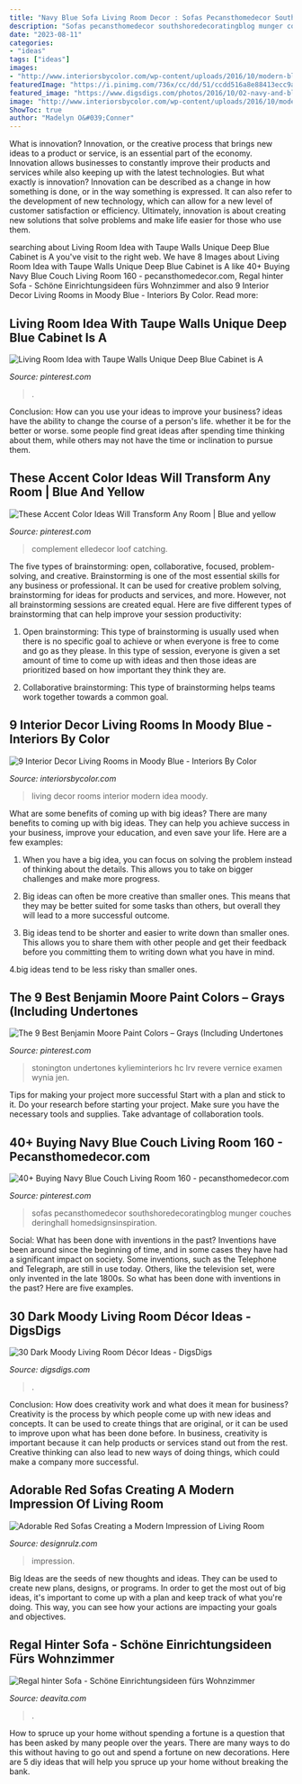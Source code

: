 ```yaml
---
title: "Navy Blue Sofa Living Room Decor : Sofas Pecansthomedecor Southshoredecoratingblog Munger Couches Deringhall Homedsignsinspiration"
description: "Sofas pecansthomedecor southshoredecoratingblog munger couches deringhall homedsignsinspiration"
date: "2023-08-11"
categories:
- "ideas"
tags: ["ideas"]
images:
- "http://www.interiorsbycolor.com/wp-content/uploads/2016/10/modern-blue-interior-decor-idea.jpg"
featuredImage: "https://i.pinimg.com/736x/cc/dd/51/ccdd516a8e88413ecc9ac3a75ae9087d.jpg"
featured_image: "https://www.digsdigs.com/photos/2016/10/02-navy-and-black-living-room-with-emerald-furniture-and-an-antique-fireplace.jpg"
image: "http://www.interiorsbycolor.com/wp-content/uploads/2016/10/modern-blue-interior-decor-idea.jpg"
ShowToc: true
author: "Madelyn O&#039;Conner"
---
```



What is innovation?
Innovation, or the creative process that brings new ideas to a product or service, is an essential part of the economy. Innovation allows businesses to constantly improve their products and services while also keeping up with the latest technologies. But what exactly is innovation?
Innovation can be described as a change in how something is done, or in the way something is expressed. It can also refer to the development of new technology, which can allow for a new level of customer satisfaction or efficiency. Ultimately, innovation is about creating new solutions that solve problems and make life easier for those who use them.

	

		
searching about Living Room Idea with Taupe Walls Unique Deep Blue Cabinet is A you've visit to the right web. We have 8 Images about Living Room Idea with Taupe Walls Unique Deep Blue Cabinet is A like 40+ Buying Navy Blue Couch Living Room 160 - pecansthomedecor.com, Regal hinter Sofa - Schöne Einrichtungsideen fürs Wohnzimmer and also 9 Interior Decor Living Rooms in Moody Blue - Interiors By Color. Read more:
		
    
## Living Room Idea With Taupe Walls Unique Deep Blue Cabinet Is A

<img loading=lazy src="https://i.pinimg.com/736x/cc/dd/51/ccdd516a8e88413ecc9ac3a75ae9087d.jpg" onerror="this.onerror=null;this.src='https://tse2.mm.bing.net/th?id=OIP.qNJcD6wABe0uD1p3vxalLQHaNJ&amp;pid=15.1';" alt="Living Room Idea with Taupe Walls Unique Deep Blue Cabinet is A">

_Source: pinterest.com_

>. 

	

Conclusion: How can you use your ideas to improve your business?
ideas have the ability to change the course of a person's life. whether it be for the better or worse. some people find great ideas after spending time thinking about them, while others may not have the time or inclination to pursue them.

    
## These Accent Color Ideas Will Transform Any Room | Blue And Yellow

<img loading=lazy src="https://i.pinimg.com/736x/7f/5c/1e/7f5c1e940c964890d330d96a61417579.jpg" onerror="this.onerror=null;this.src='https://tse3.mm.bing.net/th?id=OIP.GEQs8naj9Agu5MQXZ04p5QHaE8&amp;pid=15.1';" alt="These Accent Color Ideas Will Transform Any Room | Blue and yellow">

_Source: pinterest.com_

>complement elledecor loof catching. 

	

The five types of brainstorming: open, collaborative, focused, problem-solving, and creative.
Brainstorming is one of the most essential skills for any business or professional. It can be used for creative problem solving, brainstorming for ideas for products and services, and more. However, not all brainstorming sessions are created equal. Here are five different types of brainstorming that can help improve your session productivity: 
1. Open brainstorming: This type of brainstorming is usually used when there is no specific goal to achieve or when everyone is free to come and go as they please. In this type of session, everyone is given a set amount of time to come up with ideas and then those ideas are prioritized based on how important they think they are.

2. Collaborative brainstorming: This type of brainstorming helps teams work together towards a common goal.

    
## 9 Interior Decor Living Rooms In Moody Blue - Interiors By Color

<img loading=lazy src="http://www.interiorsbycolor.com/wp-content/uploads/2016/10/modern-blue-interior-decor-idea.jpg" onerror="this.onerror=null;this.src='https://tse2.mm.bing.net/th?id=OIP.c44OWz-3WSsEBmu1aDqVjwHaJ4&amp;pid=15.1';" alt="9 Interior Decor Living Rooms in Moody Blue - Interiors By Color">

_Source: interiorsbycolor.com_

>living decor rooms interior modern idea moody. 

	

What are some benefits of coming up with big ideas?
There are many benefits to coming up with big ideas. They can help you achieve success in your business, improve your education, and even save your life. Here are a few examples:
1. When you have a big idea, you can focus on solving the problem instead of thinking about the details. This allows you to take on bigger challenges and make more progress.

2. Big ideas can often be more creative than smaller ones. This means that they may be better suited for some tasks than others, but overall they will lead to a more successful outcome.

3. Big ideas tend to be shorter and easier to write down than smaller ones. This allows you to share them with other people and get their feedback before you committing them to writing down what you have in mind.

4.big ideas tend to be less risky than smaller ones.

    
## The 9 Best Benjamin Moore Paint Colors – Grays (Including Undertones

<img loading=lazy src="https://i.pinimg.com/736x/25/99/0c/25990cf9a80eec19a4d2fffa837ec8b6.jpg" onerror="this.onerror=null;this.src='https://tse3.mm.bing.net/th?id=OIP.aX19BYDq1059foBa3MTaugHaLH&amp;pid=15.1';" alt="The 9 Best Benjamin Moore Paint Colors – Grays (Including Undertones">

_Source: pinterest.com_

>stonington undertones kylieminteriors hc lrv revere vernice examen wynia jen. 

	

Tips for making your project more successful
Start with a plan and stick to it.
Do your research before starting your project.
Make sure you have the necessary tools and supplies.
Take advantage of collaboration tools.

    
## 40+ Buying Navy Blue Couch Living Room 160 - Pecansthomedecor.com

<img loading=lazy src="https://i.pinimg.com/736x/75/5c/8c/755c8cc8cc56c682ff19bf8a3df06050.jpg" onerror="this.onerror=null;this.src='https://tse4.mm.bing.net/th?id=OIP.67xxdv2nZBGKh0eILTpnwgHaK_&amp;pid=15.1';" alt="40+ Buying Navy Blue Couch Living Room 160 - pecansthomedecor.com">

_Source: pinterest.com_

>sofas pecansthomedecor southshoredecoratingblog munger couches deringhall homedsignsinspiration. 

	

Social: What has been done with inventions in the past?
Inventions have been around since the beginning of time, and in some cases they have had a significant impact on society. Some inventions, such as the Telephone and Telegraph, are still in use today. Others, like the television set, were only invented in the late 1800s. So what has been done with inventions in the past? Here are five examples.

    
## 30 Dark Moody Living Room Décor Ideas - DigsDigs

<img loading=lazy src="https://www.digsdigs.com/photos/2016/10/02-navy-and-black-living-room-with-emerald-furniture-and-an-antique-fireplace.jpg" onerror="this.onerror=null;this.src='https://tse3.mm.bing.net/th?id=OIP.Ykz521nofPnP-E7UNum24gHaM_&amp;pid=15.1';" alt="30 Dark Moody Living Room Décor Ideas - DigsDigs">

_Source: digsdigs.com_

>. 

	

Conclusion: How does creativity work and what does it mean for business?
Creativity is the process by which people come up with new ideas and concepts. It can be used to create things that are original, or it can be used to improve upon what has been done before. In business, creativity is important because it can help products or services stand out from the rest. Creative thinking can also lead to new ways of doing things, which could make a company more successful.

    
## Adorable Red Sofas Creating A Modern Impression Of Living Room

<img loading=lazy src="https://cdn.designrulz.com/wp-content/uploads/2017/06/Red-Sofas-interior-7.jpeg" onerror="this.onerror=null;this.src='https://tse2.mm.bing.net/th?id=OIP.0gFHdgf7xHRKWULPbYSpxAHaJ4&amp;pid=15.1';" alt="Adorable Red Sofas Creating a Modern Impression of Living Room">

_Source: designrulz.com_

>impression. 

	

Big Ideas are the seeds of new thoughts and ideas. They can be used to create new plans, designs, or programs. In order to get the most out of big ideas, it's important to come up with a plan and keep track of what you're doing. This way, you can see how your actions are impacting your goals and objectives.

    
## Regal Hinter Sofa - Schöne Einrichtungsideen Fürs Wohnzimmer

<img loading=lazy src="https://deavita.com/wp-content/uploads/2018/08/großes-blaues-regal-hinter-sofa-wohnzimmer-maritimes-flair.jpg" onerror="this.onerror=null;this.src='https://tse4.mm.bing.net/th?id=OIP.zX8FvjQP5OaDOwgFz6zDuwHaFX&amp;pid=15.1';" alt="Regal hinter Sofa - Schöne Einrichtungsideen fürs Wohnzimmer">

_Source: deavita.com_

>. 

	

How to spruce up your home without spending a fortune is a question that has been asked by many people over the years. There are many ways to do this without having to go out and spend a fortune on new decorations. Here are 5 diy ideas that will help you spruce up your home without breaking the bank.

